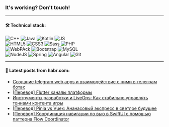 ### It's working? Don't touch!

---

#### 🛠️ Technical stack:

![C++](https://img.shields.io/badge/C++-informational?logo=c%2B%2B&style=flat&logoColor=white&color=9C033A)
![Java](https://img.shields.io/badge/Java-informational?logo=java&style=flat&logoColor=white&color=007396)
![Kotlin](https://img.shields.io/badge/Kotlin-informational?logo=Kotlin&style=flat&logoColor=white&color=0095D5)
![JS](https://img.shields.io/badge/JS-informational?logo=javaScript&style=flat&logoColor=black&color=F7Df1E) <br>
![HTML5](https://img.shields.io/badge/HTML5-informational?logo=html5&style=flat&logoColor=white&color=E34F26)
![CSS3](https://img.shields.io/badge/CSS3-informational?logo=css3&style=flat&logoColor=white&color=157286)
![Sass](https://img.shields.io/badge/Saas-informational?logo=sass&style=flat&logoColor=white&color=hotpink)
![PHP](https://img.shields.io/badge/PHP-informational?logo=php&style=flat&logoColor=white&color=777BB4) <br>
![WebPAck](https://img.shields.io/badge/WebPack-informational?logo=webPack&style=flat&logoColor=white&color=FF6F00)
![Bootstrap](https://img.shields.io/badge/Bootstrap-informational?logo=Bootstrap&style=flat&logoColor=white&color=7952B3)
![MySQL](https://img.shields.io/badge/MySQL-informational?logo=MySQL&style=flat&logoColor=white&color=00f) <br>
![NodeJS](https://img.shields.io/badge/NodeJS-informational?logo=node.js&style=flat&logoColor=white&color=43853D)
![Spring](https://img.shields.io/badge/Spring-informational?logo=Spring&style=flat&logoColor=white&color=0A9EDC)
![Angular](https://img.shields.io/badge/Vue-informational?logo=vue.js&style=flat&logoColor=white&color=red)
![Git](https://img.shields.io/badge/Git-informational?logo=git&style=flat&logoColor=white&color=darkorange)

___

#### 💬 Latest posts from habr.com:

<!-- BLOG-POST-LIST:START -->
- [Создание telegram web apps и взаимодействие с ними в телеграм ботах](https://habr.com/ru/post/666278/?utm_source=habrahabr&utm_medium=rss&utm_campaign=666278)
- [[Перевод] Flutter каналы платформы](https://habr.com/ru/post/666272/?utm_source=habrahabr&utm_medium=rss&utm_campaign=666272)
- [Инструменты разработки и LiveOps: Как стабильно управлять тоннами контента игры](https://habr.com/ru/post/665784/?utm_source=habrahabr&utm_medium=rss&utm_campaign=665784)
- [[Перевод] Pinia vs Vuex: Ананасовый экспресс в светлое будущее](https://habr.com/ru/post/666250/?utm_source=habrahabr&utm_medium=rss&utm_campaign=666250)
- [[Перевод] Координация навигации по вью в SwiftUI с помощью паттерна Flow Coordinator](https://habr.com/ru/post/666220/?utm_source=habrahabr&utm_medium=rss&utm_campaign=666220)
<!-- BLOG-POST-LIST:END -->
